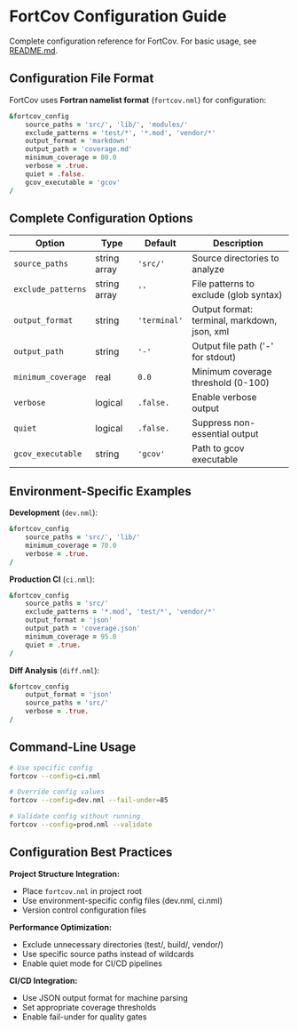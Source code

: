 # FortCov Configuration Guide

Complete configuration reference for FortCov. For basic usage, see [README.md](../../README.md).

## Configuration File Format

FortCov uses **Fortran namelist format** (`fortcov.nml`) for configuration:

```fortran
&fortcov_config
    source_paths = 'src/', 'lib/', 'modules/'
    exclude_patterns = 'test/*', '*.mod', 'vendor/*'
    output_format = 'markdown'
    output_path = 'coverage.md'
    minimum_coverage = 80.0
    verbose = .true.
    quiet = .false.
    gcov_executable = 'gcov'
/
```

## Complete Configuration Options

| Option | Type | Default | Description |
|--------|------|---------|-------------|
| `source_paths` | string array | `'src/'` | Source directories to analyze |
| `exclude_patterns` | string array | `''` | File patterns to exclude (glob syntax) |
| `output_format` | string | `'terminal'` | Output format: terminal, markdown, json, xml |
| `output_path` | string | `'-'` | Output file path ('-' for stdout) |
| `minimum_coverage` | real | `0.0` | Minimum coverage threshold (0-100) |
| `verbose` | logical | `.false.` | Enable verbose output |
| `quiet` | logical | `.false.` | Suppress non-essential output |
| `gcov_executable` | string | `'gcov'` | Path to gcov executable |

## Environment-Specific Examples

**Development** (`dev.nml`):
```fortran
&fortcov_config
    source_paths = 'src/', 'lib/'
    minimum_coverage = 70.0
    verbose = .true.
/
```

**Production CI** (`ci.nml`):
```fortran
&fortcov_config
    source_paths = 'src/'
    exclude_patterns = '*.mod', 'test/*', 'vendor/*'
    output_format = 'json'
    output_path = 'coverage.json'
    minimum_coverage = 95.0
    quiet = .true.
/
```

**Diff Analysis** (`diff.nml`):
```fortran
&fortcov_config
    output_format = 'json'
    source_paths = 'src/'
    verbose = .true.
/
```

## Command-Line Usage

```bash
# Use specific config
fortcov --config=ci.nml

# Override config values
fortcov --config=dev.nml --fail-under=85

# Validate config without running
fortcov --config=prod.nml --validate
```

## Configuration Best Practices

**Project Structure Integration:**
- Place `fortcov.nml` in project root
- Use environment-specific config files (dev.nml, ci.nml)
- Version control configuration files

**Performance Optimization:**
- Exclude unnecessary directories (test/, build/, vendor/)
- Use specific source paths instead of wildcards
- Enable quiet mode for CI/CD pipelines

**CI/CD Integration:**
- Use JSON output format for machine parsing
- Set appropriate coverage thresholds
- Enable fail-under for quality gates